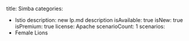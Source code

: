 title: Simba
categories:
  - Istio
description: new lp.md description
isAvailable: true
isNew: true
isPremium: true
license: Apache
scenarioCount: 1
scenarios:
  - Female Lions
